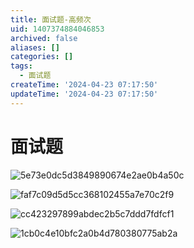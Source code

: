 ```yaml
---
title: 面试题-高频次
uid: 1407374884046853
archived: false
aliases: []
categories: []
tags:
  - 面试题
createTime: '2024-04-23 07:17:50'
updateTime: '2024-04-23 07:17:50'
---
```


# 面试题

![5e73e0dc5d3849890674e2ae0b4a50c](5e73e0dc5d3849890674e2ae0b4a50c.jpg)

![faf7c09d5d5cc368102455a7e70c2f9](faf7c09d5d5cc368102455a7e70c2f9.jpg)

![cc423297899abdec2b5c7ddd7fdfcf1](cc423297899abdec2b5c7ddd7fdfcf1.jpg)

![1cb0c4e10bfc2a0b4d780380775ab2a](1cb0c4e10bfc2a0b4d780380775ab2a.jpg)
